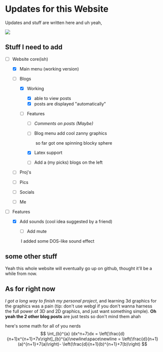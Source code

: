 # Updates for this Website

Updates and stuff are written here and uh yeah,

![](assets/Tom_Lea_-_2000_Yard_Stare-1701822450.jpg)

## Stuff I need to add

- [ ] Website core(ish)

  - [x] Main menu (working version)

  - [ ] Blogs 

    - [x] Working

      - [x] able to view posts
      - [x] posts are displayed "automatically"

    - [ ] Features

      - [ ] *Comments on posts (Maybe)*

      - [ ] Blog  menu add cool zanny graphics

        ​	so far got one spinning blocky sphere

      - [x] Latex support
      
      - [ ] Add a (my picks) blogs on the left

  - [ ] Proj's

  - [ ] Pics

  - [ ] Socials

  - [ ] Me

- [ ] Features

  - [x] Add sounds (cool idea suggested by a friend)
  
    - [ ] Add mute
    
    ​	I added some DOS-like sound effect



## some other stuff

Yeah this whole website will eventually go up on github, thought it'll be a while from now.



## As for right now

*I got a long way to finish my personal project*, and learning 3d graphics for the graphics was a pain (tip: don't use webgl if you don't wanna harness the full power of 3D and 2D graphics, and just want something simple). **Oh yeah the 2 other blog posts** are just tests so don't mind them ahah

here's some math for all of you nerds
$$
\int_{b}^{a} (dx^n+7)dx = \left[\frac{d}{n+1}x^{n+1}+7x\right]_{b}^{a}\newline\space\newline
		= \left(\frac{d}{n+1}(a)^{n+1}+7(a)\right)- \left(\frac{d}{n+1}(b)^{n+1}+7(b)\right)
$$
